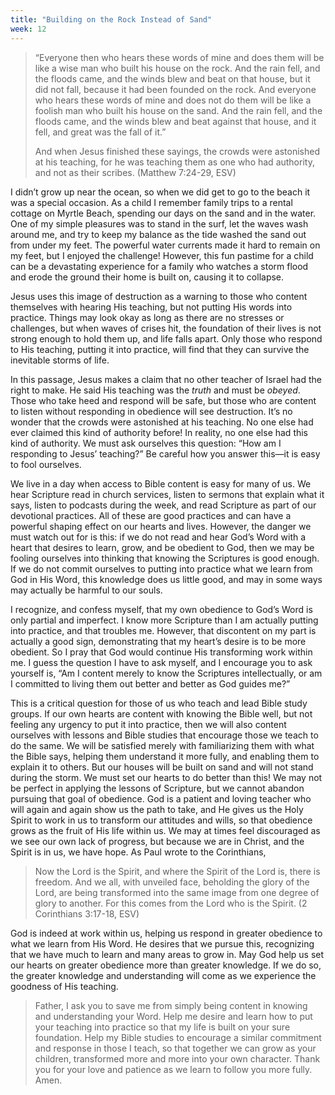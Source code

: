 ```yaml
---
title: "Building on the Rock Instead of Sand"
week: 12
---
```


> “Everyone then who hears these words of mine and does them will be
> like a wise man who built his house on the rock. And the rain fell,
> and the floods came, and the winds blew and beat on that house, but it
> did not fall, because it had been founded on the rock. And everyone
> who hears these words of mine and does not do them will be like a
> foolish man who built his house on the sand. And the rain fell, and
> the floods came, and the winds blew and beat against that house, and
> it fell, and great was the fall of it.”
>
> And when Jesus finished these sayings, the crowds were astonished at
> his teaching, for he was teaching them as one who had authority, and
> not as their scribes. (Matthew 7:24-29, ESV)

I didn’t grow up near the ocean, so when we did get to go to the
beach it was a special occasion. As a child I remember family trips to a
rental cottage on Myrtle Beach, spending our days on the sand and in the
water. One of my simple pleasures was to stand in the surf, let the
waves wash around me, and try to keep my balance as the tide washed the
sand out from under my feet. The powerful water currents made it hard to
remain on my feet, but I enjoyed the challenge! However, this fun
pastime for a child can be a devastating experience for a family who
watches a storm flood and erode the ground their home is built on,
causing it to collapse.

Jesus uses this image of destruction as a warning to those who content
themselves with hearing His teaching, but not putting His words into
practice. Things may look okay as long as there are no stresses or
challenges, but when waves of crises hit, the foundation of their lives
is not strong enough to hold them up, and life falls apart. Only those
who respond to His teaching, putting it into practice, will find that
they can survive the inevitable storms of life.

In this passage, Jesus makes a claim that no other teacher of Israel had
the right to make. He said His teaching was the *truth* and must be
*obeyed*. Those who take heed and respond will be safe, but those who
are content to listen without responding in obedience will see
destruction. It’s no wonder that the crowds were astonished at his
teaching. No one else had ever claimed this kind of authority before! In
reality, no one else had this kind of authority. We must ask ourselves
this question: “How am I responding to Jesus’ teaching?” Be careful how
you answer this—it is easy to fool ourselves.

We live in a day when access to Bible content is easy for many of us. We
hear Scripture read in church services, listen to sermons that explain
what it says, listen to podcasts during the week, and read Scripture as
part of our devotional practices. All of these are good practices and
can have a powerful shaping effect on our hearts and lives. However, the
danger we must watch out for is this: if we do not read and hear God’s
Word with a heart that desires to learn, grow, and be obedient to God,
then we may be fooling ourselves into thinking that knowing the
Scriptures is good enough. If we do not commit ourselves to putting into
practice what we learn from God in His Word, this knowledge does us
little good, and may in some ways may actually be harmful to our souls.

I recognize, and confess myself, that my own obedience to God’s Word is
only partial and imperfect. I know more Scripture than I am actually
putting into practice, and that troubles me. However, that discontent on
my part is actually a good sign, demonstrating that my heart’s desire is
to be more obedient. So I pray that God would continue His transforming
work within me. I guess the question I have to ask myself, and I
encourage you to ask yourself is, “Am I content merely to know the
Scriptures intellectually, or am I committed to living them out better
and better as God guides me?”

This is a critical question for those of us who teach and lead Bible
study groups. If our own hearts are content with knowing the Bible well,
but not feeling any urgency to put it into practice, then we will also
content ourselves with lessons and Bible studies that encourage those we
teach to do the same. We will be satisfied merely with familiarizing
them with what the Bible says, helping them understand it more fully,
and enabling them to explain it to others. But our houses will be built
on sand and will not stand during the storm. We must set our hearts to
do better than this! We may not be perfect in applying the lessons of
Scripture, but we cannot abandon pursuing that goal of obedience. God is
a patient and loving teacher who will again and again show us the path
to take, and He gives us the Holy Spirit to work in us to transform our
attitudes and wills, so that obedience grows as the fruit of His life
within us. We may at times feel discouraged as we see our own lack of
progress, but because we are in Christ, and the Spirit is in us, we have
hope. As Paul wrote to the Corinthians,

> Now the Lord is the Spirit, and where the Spirit of the Lord is,
> there is freedom. And we all, with unveiled face, beholding the glory
> of the Lord, are being transformed into the same image from one degree
> of glory to another. For this comes from the Lord who is the Spirit.
> (2 Corinthians 3:17-18, ESV)

God is indeed at work within us, helping us respond in greater obedience
to what we learn from His Word. He desires that we pursue this,
recognizing that we have much to learn and many areas to grow in. May
God help us set our hearts on greater obedience more than greater
knowledge. If we do so, the greater knowledge and understanding will
come as we experience the goodness of His teaching.

> Father, I ask you to save me from simply being content in knowing and
> understanding your Word. Help me desire and learn how to put your
> teaching into practice so that my life is built on your sure
> foundation. Help my Bible studies to encourage a similar commitment
> and response in those I teach, so that together we can grow as your
> children, transformed more and more into your own character. Thank you
> for your love and patience as we learn to follow you more fully.
> Amen.
